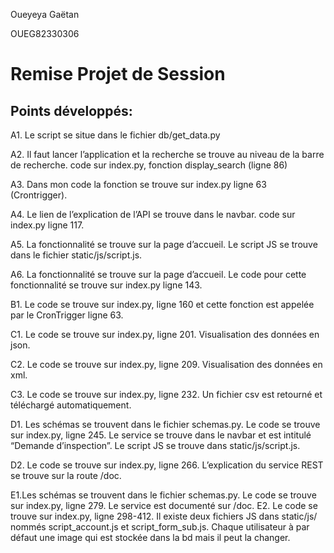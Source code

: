 ﻿﻿Oueyeya Gaëtan

OUEG82330306
# <a name="_ny6fo1xwv7s8"></a>Remise Projet de Session

## <a name="_c5vh6cfddtjg"></a>Points développés:

A1. Le script se situe dans le fichier db/get\_data.py

A2. Il faut lancer l’application et la recherche se trouve au niveau de la barre de recherche. code sur index.py, fonction display\_search (ligne 86)

A3. Dans mon code la fonction se trouve sur index.py ligne 63 (Crontrigger).

A4. Le lien de l’explication de l’API se trouve dans le navbar. code sur index.py ligne 117.

A5. La fonctionnalité se trouve sur la page d’accueil. Le script JS se trouve dans le fichier static/js/script.js.

A6. La fonctionnalité se trouve sur la page d’accueil. Le code pour cette fonctionnalité se trouve sur index.py ligne 143.

B1. Le code se trouve sur index.py, ligne 160 et cette fonction est appelée par le CronTrigger ligne 63.

C1. Le code se trouve sur index.py, ligne 201. Visualisation des données en json.

C2. Le code se trouve sur index.py, ligne 209. Visualisation des données en xml.

C3. Le code se trouve sur index.py, ligne 232. Un fichier csv est retourné et téléchargé automatiquement.

D1. Les schémas se trouvent dans le fichier schemas.py. Le code se trouve sur index.py, ligne 245. Le service se trouve dans le navbar et est intitulé “Demande d’inspection”. Le script JS se trouve dans static/js/script.js.

D2. Le code se trouve sur index.py, ligne 266. L’explication du service REST se trouve sur la route /doc.

E1.Les schémas se trouvent dans le fichier schemas.py. Le code se trouve sur index.py, ligne 279. Le service est documenté sur /doc.
E2. Le code se trouve sur index.py, ligne 298-412. Il existe deux fichiers JS dans static/js/ nommés script\_account.js et script\_form\_sub.js. Chaque utilisateur à par défaut une image qui est stockée dans la bd mais il peut la changer.
